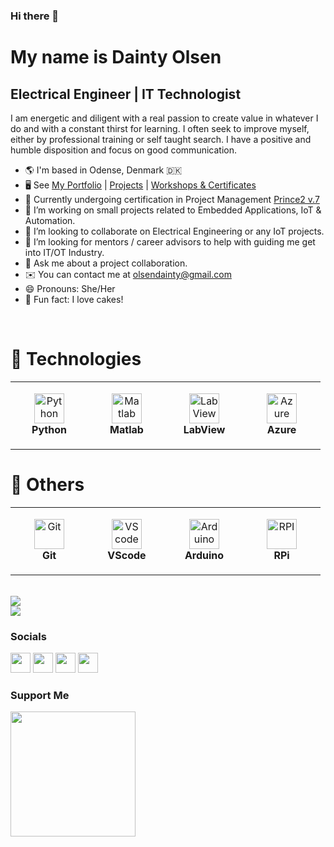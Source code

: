 ### Hi there 👋 <br />
<h1>My name is Dainty Olsen</h1>
<h2>Electrical Engineer | IT Technologist</h2>

<p>I am energetic and diligent with a real passion to create value in whatever I do and with a constant thirst for learning. I often seek to improve myself, either by professional training or self taught search. I have a positive and humble disposition and focus on good communication. <br />

- 🌎 I'm based in Odense, Denmark 🇩🇰
- 🖥️ See [My Portfolio](https://aikamadeitah.github.io/) | [Projects](https://github.com/aikamadeitah/Projects) | [Workshops & Certificates](https://github.com/aikamadeitah/Professional-Development)
- 🌱 Currently undergoing certification in Project Management [Prince2 v.7](https://github.com/aikamadeitah/Professional-Development/tree/main/Certificates/Project%20Management)
- 🔭 I’m working on small projects related to Embedded Applications, IoT & Automation.
- 👯 I’m looking to collaborate on Electrical Engineering or any IoT projects.
- 🤔 I’m looking for mentors / career advisors to help with guiding me get into IT/OT Industry.
- 💬 Ask me about a project collaboration.
- ✉️ You can contact me at [olsendainty@gmail.com](mailto:olsendainty@gmail.com)
- 😄 Pronouns: She/Her
- 🍰 Fun fact: I love cakes!

<br />


# 🔧 Technologies

<table>
  <tr>
    <td align="center" height="108" width="108">
      <img
        src="https://cdn.jsdelivr.net/gh/devicons/devicon/icons/python/python-original.svg"
        width="48"
        height="48"
        alt="Python"
      />
      <br /><strong>Python</strong>
    </td>
    <td align="center" height="108" width="108">
      <img
        src="https://cdn.jsdelivr.net/gh/devicons/devicon/icons/matlab/matlab-original.svg"
        width="48"
        height="48"
        alt="Matlab"
      />
      <br /><strong>Matlab</strong>
    </td>
    <td align="center" height="108" width="108">
      <img
        src="https://cdn.jsdelivr.net/gh/devicons/devicon/icons/labview/labview-original.svg"
        width="48"
        height="48"
        alt="LabView"
      />
      <br /><strong>LabView</strong>
      </td>
    <td align="center" height="108" width="108">
      <img
        src="https://cdn.jsdelivr.net/gh/devicons/devicon/icons/azure/azure-original.svg"
        width="48"
        height="48"
        alt="Azure"
      />
      <br /><strong>Azure</strong>
      </td>
  </tr>
</table>

# 🔧 Others
<table>
  <tr>
   <td align="center" height="108" width="108">
      <img
        src="https://cdn.jsdelivr.net/gh/devicons/devicon/icons/git/git-original.svg"
        width="48"
        height="48"
        alt="Git"
      />
      <br /><strong>Git</strong>
    </td>
    <td align="center" height="108" width="108">
      <img
        src="https://cdn.jsdelivr.net/gh/devicons/devicon/icons/vscode/vscode-original-wordmark.svg"
        width="48"
        height="48"
        alt="VScode"
      />
      <br /><strong>VScode</strong>
    </td>
     <td align="center" height="108" width="108">
      <img
        src="https://cdn.jsdelivr.net/gh/devicons/devicon/icons/arduino/arduino-original.svg"
        width="48"
        height="48"
        alt="Arduino"
      />
      <br /><strong>Arduino</strong>
    </td>
      <td align="center" height="108" width="108">
      <img
        src="https://cdn.jsdelivr.net/gh/devicons/devicon/icons/raspberrypi/raspberrypi-original.svg"
        width="48"
        height="48"
        alt="RPI"
      />
      <br /><strong>RPi</strong>
    </td>
  </tr>
</table>

<br />

<img src="https://github-readme-stats.vercel.app/api/?username=aikamadeitah&count_private=true&theme=tokyonight&showicons=true">
<br />
<img src="https://github-readme-stats.vercel.app/api/top-langs/?username=aikamadeitah&langs_count=5&theme=tokyonight">

### Socials  

<p align="left"> <a href="https://www.facebook.com/aikamadeitah/" target="_blank" rel="noreferrer"><img src="https://raw.githubusercontent.com/danielcranney/readme-generator/main/public/icons/socials/facebook.svg" width="32" height="32" /></a>   <a href="http://www.instagram.com/aikamadeitah/" target="_blank" rel="noreferrer"><img src="https://raw.githubusercontent.com/danielcranney/readme-generator/main/public/icons/socials/instagram.svg" width="32" height="32" /></a>  <a href="https://www.twitter.com/aikamadeitah" target="_blank" rel="noreferrer"><img src="https://raw.githubusercontent.com/danielcranney/readme-generator/main/public/icons/socials/twitter.svg" width="32" height="32" /></a> <a href="https://www.linkedin.com/in/\olsendainty/" target="_blank" rel="noreferrer"><img src="https://raw.githubusercontent.com/danielcranney/readme-generator/main/public/icons/socials/linkedin.svg" width="32" height="32" /></a></p>

### Support Me

<a href="https://www.buymeacoffee.com/aikamadeitah"><img src="https://cdn.buymeacoffee.com/buttons/v2/default-yellow.png" width="200" /></a>

